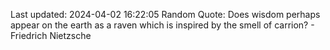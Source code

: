 Last updated: 2024-04-02 16:22:05
Random Quote: Does wisdom perhaps appear on the earth as a raven which is inspired by the smell of carrion? - Friedrich Nietzsche